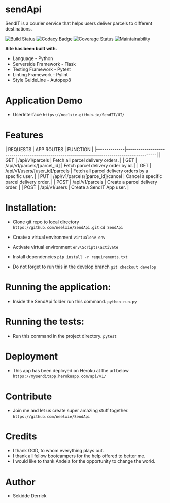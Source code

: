 # sendApi
SendIT is a courier service that helps users deliver parcels to different destinations.

[![Build Status](https://travis-ci.org/neelxie/sendApi.svg?branch=develop)](https://travis-ci.org/neelxie/sendApi)
[![Codacy Badge](https://api.codacy.com/project/badge/Grade/a439c5890cce4f94b3b50e53036c014e)](https://www.codacy.com/app/neelxie/sendApi?utm_source=github.com&amp;utm_medium=referral&amp;utm_content=neelxie/sendApi&amp;utm_campaign=Badge_Grade)
[![Coverage Status](https://coveralls.io/repos/github/neelxie/sendApi/badge.svg?branch=develop)](https://coveralls.io/github/neelxie/sendApi?branch=develop)
[![Maintainability](https://api.codeclimate.com/v1/badges/ec4df4bc881ee34bf6a2/maintainability)](https://codeclimate.com/github/neelxie/sendApi/maintainability)


<b> Site has been built with.</b>
*   Language - Python
*   Serverside Framework - Flask 
*   Testing Framework - Pytest
*   Linting Framework - Pylint
*   Style GuideLine - Autopep8

# Application Demo 

*   UserInterface ``` https://neelxie.github.io/SendIT/UI/ ```

# Features

  | REQUESTS     | APP ROUTES                           | FUNCTION                                             |
  |--------------|---------------------------------------------------------------------------------------------|
  |  GET         |  /api/v1/parcels                     | Fetch all parcel delivery orders.                    |
  |  GET         |  /api/v1/parcels/[parcel_id]         | Fetch parcel delivery order by id.                   |
  |  GET         |  /api/v1/users/[user_id]/parcels     | Fetch all parcel delivery orders by a specific user. |
  |  PUT         |  /api/v1/parcels/[parce_id]/cancel   | Cancel a specific parcel delivery order.             |
  |  POST        |  /api/v1/parcels                     | Create a parcel delivery order.                      |
  |  POST        |  /api/v1/users                       | Create a SendIT App user.                            |  

# Installation:

*  Clone git repo to local directory ``` https://github.com/neelxie/SendApi.git ```
``` cd SendApi ```

*  Create a virtual environment
``` virtualenv env ```

*  Activate virtual environment
``` env\Scripts\activate ```

*  Install dependencies
``` pip install -r requirements.txt ```

*  Do not forget to run this in the develop branch
``` git checkout develop ```

# Running the application:

*   Inside the SendApi folder run this command.
``` python run.py ```

# Running the tests:

*   Run this command in the project directory.
``` pytest ```

# Deployment

*  This app has been deployed on Heroku at the url below
``` https://mysenditapp.herokuapp.com/api/v1/ ```

# Contribute

*  Join me and let us create super amazing stuff together.
``` https://github.com/neelxie/SendApi ```

# Credits

*   I thank GOD, to whom everything plays out.
*   I thank all fellow bootcampers for the help offered to better me.
*   I would like to thank Andela for the opportunity to change the world.

# Author

*   Sekidde Derrick